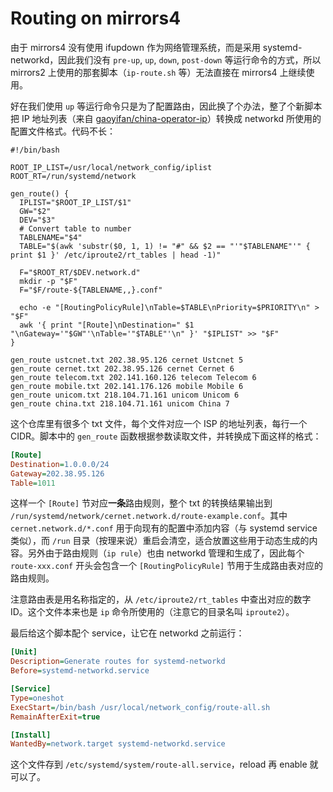 # Routing on mirrors4

由于 mirrors4 没有使用 ifupdown 作为网络管理系统，而是采用 systemd-networkd，因此我们没有 `pre-up`, `up`, `down`, `post-down` 等运行命令的方式，所以 mirrors2 上使用的那套脚本（`ip-route.sh` 等）无法直接在 mirrors4 上继续使用。

好在我们使用 `up` 等运行命令只是为了配置路由，因此换了个办法，整了个新脚本把 IP 地址列表（来自 [gaoyifan/china-operator-ip](https://github.com/gaoyifan/china-operator-ip)）转换成 networkd 所使用的配置文件格式。代码不长：

```shell
#!/bin/bash

ROOT_IP_LIST=/usr/local/network_config/iplist
ROOT_RT=/run/systemd/network

gen_route() {
  IPLIST="$ROOT_IP_LIST/$1"
  GW="$2"
  DEV="$3"
  # Convert table to number
  TABLENAME="$4"
  TABLE="$(awk 'substr($0, 1, 1) != "#" && $2 == "'"$TABLENAME"'" { print $1 }' /etc/iproute2/rt_tables | head -1)"

  F="$ROOT_RT/$DEV.network.d"
  mkdir -p "$F"
  F="$F/route-${TABLENAME,,}.conf"

  echo -e "[RoutingPolicyRule]\nTable=$TABLE\nPriority=$PRIORITY\n" > "$F"
  awk '{ print "[Route]\nDestination=" $1 "\nGateway='"$GW"'\nTable='"$TABLE"'\n" }' "$IPLIST" >> "$F"
}

gen_route ustcnet.txt 202.38.95.126 cernet Ustcnet 5
gen_route cernet.txt 202.38.95.126 cernet Cernet 6
gen_route telecom.txt 202.141.160.126 telecom Telecom 6
gen_route mobile.txt 202.141.176.126 mobile Mobile 6
gen_route unicom.txt 218.104.71.161 unicom Unicom 6
gen_route china.txt 218.104.71.161 unicom China 7
```

这个仓库里有很多个 txt 文件，每个文件对应一个 ISP 的地址列表，每行一个 CIDR。脚本中的 `gen_route` 函数根据参数读取文件，并转换成下面这样的格式：

```ini
[Route]
Destination=1.0.0.0/24
Gateway=202.38.95.126
Table=1011
```

这样一个 `[Route]` 节对应**一条**路由规则，整个 txt 的转换结果输出到 `/run/systemd/network/cernet.network.d/route-example.conf`。其中 `cernet.network.d/*.conf` 用于向现有的配置中添加内容（与 systemd service 类似），而 `/run` 目录（按理来说）重启会清空，适合放置这些用于动态生成的内容。另外由于路由规则（`ip rule`）也由 networkd 管理和生成了，因此每个 `route-xxx.conf` 开头会包含一个 `[RoutingPolicyRule]` 节用于生成路由表对应的路由规则。

注意路由表是用名称指定的，从 `/etc/iproute2/rt_tables` 中查出对应的数字 ID。这个文件本来也是 `ip` 命令所使用的（注意它的目录名叫 `iproute2`）。

最后给这个脚本配个 service，让它在 networkd 之前运行：

```ini
[Unit]
Description=Generate routes for systemd-networkd
Before=systemd-networkd.service

[Service]
Type=oneshot
ExecStart=/bin/bash /usr/local/network_config/route-all.sh
RemainAfterExit=true

[Install]
WantedBy=network.target systemd-networkd.service
```

这个文件存到 `/etc/systemd/system/route-all.service`，reload 再 enable 就可以了。
